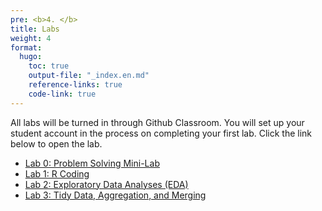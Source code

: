 ```yaml
---
pre: <b>4. </b>
title: Labs
weight: 4
format:
  hugo:
    toc: true
    output-file: "_index.en.md"
    reference-links: true
    code-link: true
---
```




All labs will be turned in through Github Classroom. You will set up your student account in the process on completing your first lab. Click the link below to open the lab.

-   [Lab 0: Problem Solving Mini-Lab][]
-   [Lab 1: R Coding][]
-   [Lab 2: Exploratory Data Analyses (EDA)][]
-   [Lab 3: Tidy Data, Aggregation, and Merging][]

  [Lab 0: Problem Solving Mini-Lab]: /intro_to_data_science_reader/labs/lab_0/lab_0.html
  [Lab 1: R Coding]: /intro_to_data_science_reader/labs/lab_1/lab-1-r-coding.html
  [Lab 2: Exploratory Data Analyses (EDA)]: /intro_to_data_science_reader/labs/lab_2/lab-2-eda.html
  [Lab 3: Tidy Data, Aggregation, and Merging]: /intro_to_data_science_reader/labs/lab__2/lab-2-eda_3/lab-3-tidy-agg-merge.html
